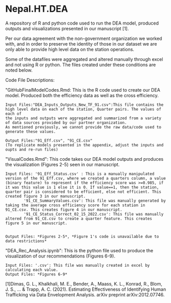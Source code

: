 # Nepal.HT.DEA
A repository of R and python code used to run the DEA model, produced outputs and visualizations presented in our manuscript [1].

Per our data agreement with the non-government organization we worked with, and in order to preserve the identity of those in our dataset we are only able to provide high level data 
on the station operations. 

Some of the datafiles were aggregated and altered manually through excel and not using R or python.
The files created under these conditions are noted below. 

Code File Descriptions:

"GitHubFinalModelCodes.Rmd: This is the R code used to create our DEA model. Produced both the efficiency data as well as the cross efficiency. 
 
	Input Files:"DEA_Inputs_Outputs_New_TF_91.csv":This file contains the high level data on each of the station, Quarter pairs. The values of each of 
	the inputs and outputs were aggregated and summarized from a variety of data sources provided by our partner organization. 
	As mentioned previously, we cannot provide the raw data/code used to generate these values.

	Output Files:"91_Eff.csv", "91_CE.csv"
	(To replicate models presented in the appendix, adjust the inputs and oupts and re-run files)


"VisualCodes.Rmd": This code takes our DEA model outputs and produces the visualization (Figures 2-5) seen in our manuscript. 

	Input Files: '91_Eff_Status.csv' : This is a manually manipulated version of the 91_Eff.csv, where we created a quarters column, a value (binary feature) to represent if the efficiency score was >=0.985, if it was this value is 1 else it is 0. If value==1, then the station, quarter pair is considered to be efficient, else not efficient. This created figure 3 in our manuscript.
	     	'91_CE_SummaryValues.csv': This file was manually generated by taking the average cross efficiency score for each station in 91_CE.csv. This creates figure 4 in our manuscript.
	     	'91_CE_Status_Correct_02_15_2022.csv': This file was manually altered from 91_CE.csv to create a quarter feature. This creates figure 5 in our manuscript. 
		

	Output Files: *Figures 2-5*, *Figure 1's code is unavailable due to data restrictions*

"DEA_Rec_Analysis.ipynb": This is the python file used to produce the visualization of our recommendations (Figures 6-9).

	Input Files: '.csv': This file was manually created in excel by calculating each value.
	Output Files: *Figures 6-9*



[1]Dimas, G. L., Khalkhali, M. E., Bender, A., Maass, K. L., Konrad, R., Blom, J. S., ... & Trapp, A. C. (2021). Estimating Effectiveness of Identifying Human Trafficking via Data Envelopment Analysis. arXiv preprint arXiv:2012.07746.

